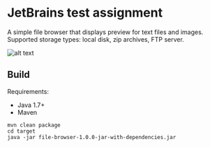 # JetBrains test assignment

A simple file browser that displays preview for text files and images. 
Supported storage types: local disk, zip archives, FTP server.

![alt text](https://gist.githubusercontent.com/yarps95/57c64da171e37148cc3936df5349b587/raw/1447d8f13f0f37a437ad38f2b0804f1e7110866b/screenshot.png "File browser with preview")

## Build

Requirements:

- Java 1.7+
- Maven 

```
mvn clean package
cd target
java -jar file-browser-1.0.0-jar-with-dependencies.jar
```